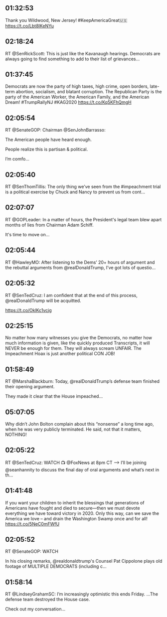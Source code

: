 ## 01:32:53
Thank you Wildwood, New Jersey! #KeepAmericaGreat🇺🇸https://t.co/Lbt8IKeNYu
## 02:18:24
RT @SenRickScott: This is just like the Kavanaugh hearings. Democrats are always going to find something to add to their list of grievances…
## 01:37:45
Democrats are now the party of high taxes, high crime, open borders, late-term abortion, socialism, and blatant corruption. The Republican Party is the party of the American Worker, the American Family, and the American Dream! #TrumpRallyNJ #KAG2020 https://t.co/Kq5KFhQmgH
## 02:05:54
RT @SenateGOP: Chairman @SenJohnBarrasso:

The American people have heard enough.

People realize this is partisan &amp; political. 

I’m comfo…
## 02:05:40
RT @SenThomTillis: The only thing we’ve seen from the #impeachment trial is a political exercise by Chuck and Nancy to prevent us from cont…
## 02:07:07
RT @GOPLeader: In a matter of hours, the President's legal team blew apart months of lies from Chairman Adam Schiff.
 
It's time to move on…
## 02:05:44
RT @HawleyMO: After listening to the Dems’ 20+ hours of argument and the rebuttal arguments from @realDonaldTrump, I’ve got lots of questio…
## 02:05:32
RT @SenTedCruz: I am confident that at the end of this process, @realDonaldTrump will be acquitted.

https://t.co/OklKc1vcjg
## 02:25:15
No matter how many witnesses you give the Democrats, no matter how much information is given, like the quickly produced Transcripts, it will NEVER be enough for them. They will always scream UNFAIR. The Impeachment Hoax is just another political CON JOB!
## 01:58:49
RT @MarshaBlackburn: Today, @realDonaldTrump’s defense team finished their opening argument. 

They made it clear that the House impeached…
## 05:07:05
Why didn’t John Bolton complain about this “nonsense” a long time ago, when he was very publicly terminated. He said, not that it matters, NOTHING!
## 02:05:22
RT @SenTedCruz: WATCH 📺 @FoxNews at 8pm CT —&gt; I’ll be joining @seanhannity to discuss the final day of oral arguments and what’s next in th…
## 01:41:48
If you want your children to inherit the blessings that generations of Americans have fought and died to secure—then we must devote everything we have toward victory in 2020. Only this way, can we save the America we love – and drain the Washington Swamp once and for all! https://t.co/5NeC0mFWfU
## 02:05:52
RT @SenateGOP: WATCH

In his closing remarks, @realdonaldtrump's Counsel Pat Cippolone plays old footage of MULTIPLE DEMOCRATS (including c…
## 01:58:14
RT @LindseyGrahamSC: I’m increasingly optimistic this ends Friday. ...The defense team destroyed the House case.

Check out my conversation…
